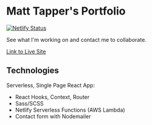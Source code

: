 # Matt Tapper's Portfolio

[![Netlify Status](https://api.netlify.com/api/v1/badges/f080a691-f21e-450c-8a09-93d2cb62df70/deploy-status)](https://app.netlify.com/sites/bytapper/deploys)

See what I'm working on and contact me to collaborate.

<a href="https://bytapper.com/home">Link to Live Site</a>

## Technologies
Serverless, Single Page React App:
* React Hooks, Context, Router
* Sass/SCSS
* Netlify Serverless Functions (AWS Lambda)
* Contact form with Nodemailer




